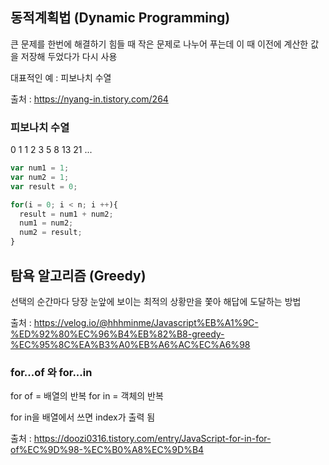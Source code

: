 ## 동적계획법 (Dynamic Programming)

큰 문제를 한번에 해결하기 힘들 때 작은 문제로 나누어 푸는데 이 때 이전에 계산한 값을 저장해 두었다가 다시 사용

대표적인 예 : 피보나치 수열

출처 : https://nyang-in.tistory.com/264


### 피보나치 수열

0 1 1 2 3 5 8 13 21 ...


```javascript
var num1 = 1;
var num2 = 1;
var result = 0;

for(i = 0; i < n; i ++){
  result = num1 + num2;
  num1 = num2;
  num2 = result;
}

```


## 탐욕 알고리즘 (Greedy)

선택의 순간마다 당장 눈앞에 보이는 최적의 상황만을 쫓아 해답에 도달하는 방법

출처 : https://velog.io/@hhhminme/Javascript%EB%A1%9C-%ED%92%80%EC%96%B4%EB%82%B8-greedy-%EC%95%8C%EA%B3%A0%EB%A6%AC%EC%A6%98


### for...of 와 for...in

for of = 배열의 반복
for in = 객체의 반복

for in을 배열에서 쓰면 index가 출력 됨

출처 : https://doozi0316.tistory.com/entry/JavaScript-for-in-for-of%EC%9D%98-%EC%B0%A8%EC%9D%B4
